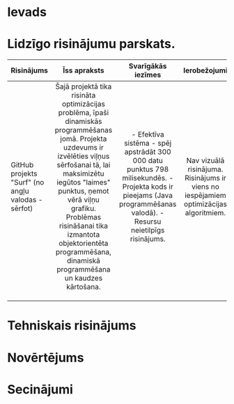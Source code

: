 # Ievads 
# Lidzīgo risinājumu parskats.
| Risinājums        | Īss apraksts                                                                                                        | Svarīgākās iezīmes                                                                                                                                               | Ierobežojumi                                                                          | Saite uz projektu             |
| :---------------- | :----------------------------------------------------------------------------------------------------------------: | :--------------------------------------------------------------------------------------------------------------------------------------------------------------: | :------------------------------------------------------------------------------------: | :----------------------------: |
| GitHub projekts "Surf" (no angļu valodas - sērfot) | Šajā projektā tika risināta optimizācijas problēma, īpaši dinamiskās programmēšanas jomā. Projekta uzdevums ir izvēlēties viļņus sērfošanai tā, lai maksimizētu iegūtos "laimes" punktus, ņemot vērā viļņu grafiku. Problēmas risināšanai tika izmantota objektorientēta programmēšana, dinamiskā programmēšana un kaudzes kārtošana. | - Efektīva sistēma - spēj apstrādāt 300 000 datu punktus 798 milisekundēs. - Projekta kods ir pieejams (Java programmēšanas valodā). - Resursu neietilpīgs risinājums. | Nav vizuālā risinājuma. Risinājums ir viens no iespējamiem optimizācijas algoritmiem. | [GitHub projekts "Surf"](https://github.com/nhays89/Surf) |
|                  |                                                                                                                    |                                                                                                                                                                |                                                                                      |                                |
|                  |                                                                                                                    |                                                                                                                                                                |                                                                                      |                                |
|                  |                                                                                                                    |                                                                                                                                                                |                                                                                      |                                |


# Tehniskais risinājums
# Novērtējums 
# Secinājumi
